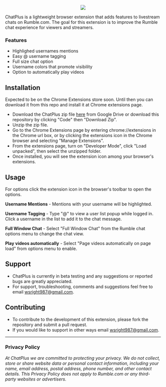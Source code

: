 <p align="center">
  <img src="https://i.imgur.com/05NHmoU.png" />
</p>


ChatPlus is a lightweight browser extension that adds features to livestream chats on Rumble.com. The goal for this extension is to improve the Rumble chat experience for viewers and streamers. 

### Features 
- Highlighed usernames mentions 
- Easy @ username tagging
- Full size chat option
- Username colors that promote visibility
- Option to automatically play videos

## Installation

Expected to be on the Chrome Extensions store soon. Until then you can download it from this repo and install it at Chrome extensions page.

- Download the ChatPlus zip file [here](https://drive.google.com/file/d/1HMUDVhFU8ekbMNvYmWq7prxe2ksBsoH-/view?usp=sharing) from Google Drive or download this repository by clicking "Code" then "Download Zip".
- Unzip the zip file. 
- Go to the Chrome Extensions page by entering chrome://extensions in the Chrome url box, or by clicking the extensions icon in the Chrome browser and selecting "Manage Extensions". 
- From the extensions page, turn on "Developer Mode", click "Load unpacked", then select the unzipped folder.
- Once installed, you will see the extension icon among your browser's extensions. 

## Usage

For options click the extension icon in the browser's toolbar to open the options.

**Username Mentions** - Mentions with your username will be highlighted.

**Username Tagging** - Type "@" to view a user list popup while logged in. Click a username in the list to add it to the chat message.

**Full Window Chat** - Select "Full Window Chat" from the Rumble chat options menu to change the chat view.

**Play videos automatically** - Select "Page videos automatically on page load" from options menu to enable.

## Support
- ChatPlus is currently in beta testing and any suggestions or reported bugs are greatly appreciated. 
- For support, troubleshooting, comments and suggestions feel free to email wsright987@gmail.com. 

## Contributing
- To contribute to the development of this extension, please fork the repository and submit a pull request.
- If you would like to support in other ways email wsright987@gmail.com.

---

### Privacy Policy

*At ChatPlus we are committed to protecting your privacy. We do not collect, store or share website data or personal contact information, including your name, email address, postal address, phone number, and other contact details. This Privacy Policy does not apply to Rumble.com or any third-party websites or advertisers.*
